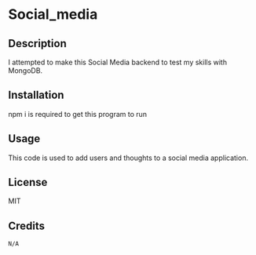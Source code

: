 # Social_media

## Description
 I attempted to make this Social Media backend to test my skills with MongoDB.
 
 ## Installation
 npm i is required to get this program to run

 ## Usage
  This code is used to add users and thoughts to a social media application.

  ## License
   MIT

   ## Credits
    N/A
    